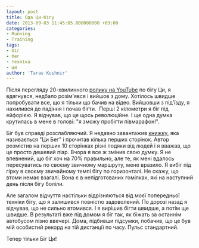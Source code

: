 ```yaml
---
layout: post
title: Ода Ци-бігу
date: 2013-09-03 11:45:05.000000000 +03:00
categories:
- Running
- Training
tags:
- біг
- бег
- техніка
- ци
author: 'Taras Kushnir'
---
```


Після перегляду 20-хвилинного <a title="Chirunning on youtube" href="https://www.youtube.com/watch?v=vhm-ML_OQ-4" target="_blank">ролику на YouTube</a> по бігу Ци, я вдягнувся, недбало розім'явся і вийшов з дому. Хотілось швидше попробувати все, що я тільки що бачив на відео. Вийшовши з під'їзду, я нахилився до падіння і почав бігти.  Перші 2 кілометри я біг під ейфорією. Я відчував, що це щось революційне. І ще одна думка крутилась в мене в голові: "я зможу пробігти півмарафон!".

Біг був справді розслабляючий. Я недавно завантажив <a title="Chirunning" href="http://www.alpclubbars.ru/files/%D0%94%D1%80%D0%B5%D0%B9%D0%B5%D1%80_%D0%A6%D0%B8-%D0%B1%D0%B5%D0%B3.pdf" target="_blank">книжку</a>, яка називається "Ци Бег" і прочитав кілька перших сторінок. Автор розмістив на перших 10 сторінках різні подяки від людей і я вважав, що це просто дешевий піар. Вчора я все ж змінив свою думку. Я не впевнений, що біг хоч на 70% правильно, але те, як мені вдалось пересуватись по своєму звичному маршруту, мене вразило. Я вибіг під гірку в своєму звичайному темпі бігу по горизонталі. Не скажу, що втоми немає взагалі. Вона є в непідготованих гомілках, які на наступний день після бігу боліли.

Але загалом відчуття настільки відрізняються від моєї попередньої техніки бігу, що я залишився повністю задоволений. По дорозі назад я відчував, що не сильно втомився. І я вирішив бігти швидше, а потім ще швидше. В результаті вже під домом я біг так, як біжать за останнім автобусом пізно ввечері. Дома, підбивши підсумки, побачив, що це був мій особистий рекорд на тій дистанції по часу. Пульс стандартний.

Тепер тільки Біг Ци!
